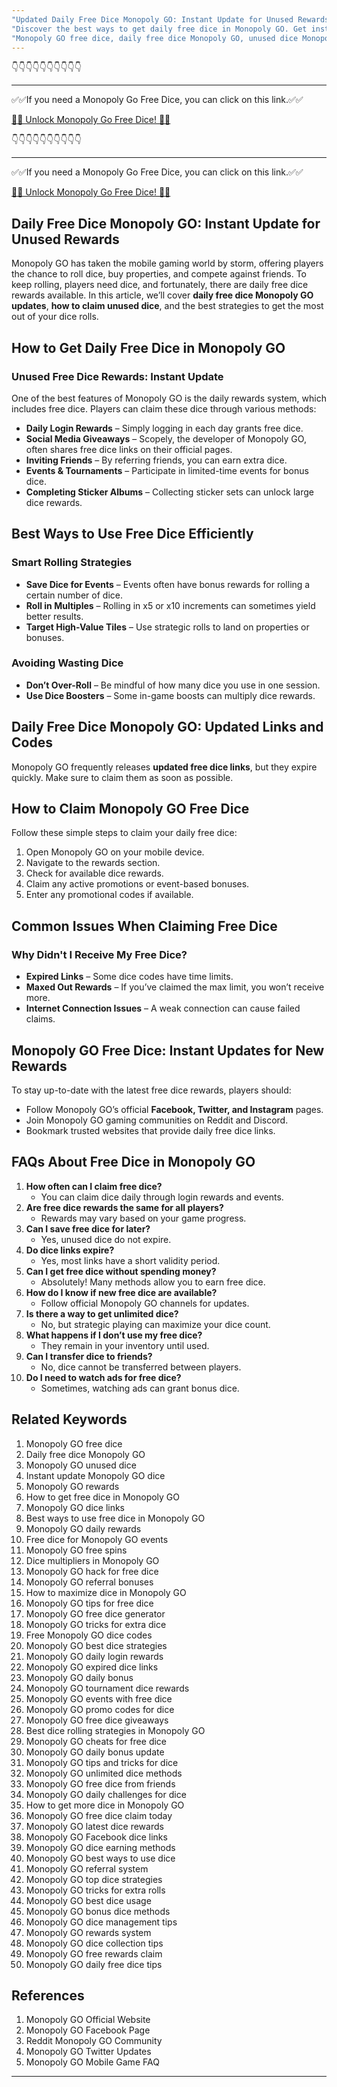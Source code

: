 ```yaml
---
"Updated Daily Free Dice Monopoly GO: Instant Update for Unused Rewards"
"Discover the best ways to get daily free dice in Monopoly GO. Get instant updates on unused dice rewards, strategies, and tips to maximize your gameplay."
"Monopoly GO free dice, daily free dice Monopoly GO, unused dice Monopoly GO, instant update Monopoly GO, Monopoly GO rewards, Monopoly GO dice links"
---
```



👇👇👇👇👇👇👇👇👇👇

---

✅✅If you need a Monopoly Go Free Dice, you can click on this link.✅✅

[🎲🎲 Unlock Monopoly Go Free Dice! 🎲🎲 ](https://therewardgate.com/free-monopoly-dice/)

👇👇👇👇👇👇👇👇👇👇

---

✅✅If you need a Monopoly Go Free Dice, you can click on this link.✅✅

[🎲🎲 Unlock Monopoly Go Free Dice! 🎲🎲 ](https://therewardgate.com/free-monopoly-dice/)


## Daily Free Dice Monopoly GO: Instant Update for Unused Rewards

Monopoly GO has taken the mobile gaming world by storm, offering players the chance to roll dice, buy properties, and compete against friends. To keep rolling, players need dice, and fortunately, there are daily free dice rewards available. In this article, we’ll cover **daily free dice Monopoly GO updates**, **how to claim unused dice**, and the best strategies to get the most out of your dice rolls.

## How to Get Daily Free Dice in Monopoly GO

### Unused Free Dice Rewards: Instant Update

One of the best features of Monopoly GO is the daily rewards system, which includes free dice. Players can claim these dice through various methods:

- **Daily Login Rewards** – Simply logging in each day grants free dice.
- **Social Media Giveaways** – Scopely, the developer of Monopoly GO, often shares free dice links on their official pages.
- **Inviting Friends** – By referring friends, you can earn extra dice.
- **Events & Tournaments** – Participate in limited-time events for bonus dice.
- **Completing Sticker Albums** – Collecting sticker sets can unlock large dice rewards.

## Best Ways to Use Free Dice Efficiently

### Smart Rolling Strategies

- **Save Dice for Events** – Events often have bonus rewards for rolling a certain number of dice.
- **Roll in Multiples** – Rolling in x5 or x10 increments can sometimes yield better results.
- **Target High-Value Tiles** – Use strategic rolls to land on properties or bonuses.

### Avoiding Wasting Dice

- **Don’t Over-Roll** – Be mindful of how many dice you use in one session.
- **Use Dice Boosters** – Some in-game boosts can multiply dice rewards.

## Daily Free Dice Monopoly GO: Updated Links and Codes

Monopoly GO frequently releases **updated free dice links**, but they expire quickly. Make sure to claim them as soon as possible.

## How to Claim Monopoly GO Free Dice

Follow these simple steps to claim your daily free dice:

1. Open Monopoly GO on your mobile device.
2. Navigate to the rewards section.
3. Check for available dice rewards.
4. Claim any active promotions or event-based bonuses.
5. Enter any promotional codes if available.

## Common Issues When Claiming Free Dice

### Why Didn't I Receive My Free Dice?

- **Expired Links** – Some dice codes have time limits.
- **Maxed Out Rewards** – If you’ve claimed the max limit, you won’t receive more.
- **Internet Connection Issues** – A weak connection can cause failed claims.

## Monopoly GO Free Dice: Instant Updates for New Rewards

To stay up-to-date with the latest free dice rewards, players should:

- Follow Monopoly GO’s official **Facebook, Twitter, and Instagram** pages.
- Join Monopoly GO gaming communities on Reddit and Discord.
- Bookmark trusted websites that provide daily free dice links.

## FAQs About Free Dice in Monopoly GO

1. **How often can I claim free dice?**
   - You can claim dice daily through login rewards and events.
2. **Are free dice rewards the same for all players?**
   - Rewards may vary based on your game progress.
3. **Can I save free dice for later?**
   - Yes, unused dice do not expire.
4. **Do dice links expire?**
   - Yes, most links have a short validity period.
5. **Can I get free dice without spending money?**
   - Absolutely! Many methods allow you to earn free dice.
6. **How do I know if new free dice are available?**
   - Follow official Monopoly GO channels for updates.
7. **Is there a way to get unlimited dice?**
   - No, but strategic playing can maximize your dice count.
8. **What happens if I don’t use my free dice?**
   - They remain in your inventory until used.
9. **Can I transfer dice to friends?**
   - No, dice cannot be transferred between players.
10. **Do I need to watch ads for free dice?**
    - Sometimes, watching ads can grant bonus dice.

## Related Keywords

1. Monopoly GO free dice
2. Daily free dice Monopoly GO
3. Monopoly GO unused dice
4. Instant update Monopoly GO dice
5. Monopoly GO rewards
6. How to get free dice in Monopoly GO
7. Monopoly GO dice links
8. Best ways to use free dice in Monopoly GO
9. Monopoly GO daily rewards
10. Free dice for Monopoly GO events
11. Monopoly GO free spins
12. Dice multipliers in Monopoly GO
13. Monopoly GO hack for free dice
14. Monopoly GO referral bonuses
15. How to maximize dice in Monopoly GO
16. Monopoly GO tips for free dice
17. Monopoly GO free dice generator
18. Monopoly GO tricks for extra dice
19. Free Monopoly GO dice codes
20. Monopoly GO best dice strategies
21. Monopoly GO daily login rewards
22. Monopoly GO expired dice links
23. Monopoly GO daily bonus
24. Monopoly GO tournament dice rewards
25. Monopoly GO events with free dice
26. Monopoly GO promo codes for dice
27. Monopoly GO free dice giveaways
28. Best dice rolling strategies in Monopoly GO
29. Monopoly GO cheats for free dice
30. Monopoly GO daily bonus update
31. Monopoly GO tips and tricks for dice
32. Monopoly GO unlimited dice methods
33. Monopoly GO free dice from friends
34. Monopoly GO daily challenges for dice
35. How to get more dice in Monopoly GO
36. Monopoly GO free dice claim today
37. Monopoly GO latest dice rewards
38. Monopoly GO Facebook dice links
39. Monopoly GO dice earning methods
40. Monopoly GO best ways to use dice
41. Monopoly GO referral system
42. Monopoly GO top dice strategies
43. Monopoly GO tricks for extra rolls
44. Monopoly GO best dice usage
45. Monopoly GO bonus dice methods
46. Monopoly GO dice management tips
47. Monopoly GO rewards system
48. Monopoly GO dice collection tips
49. Monopoly GO free rewards claim
50. Monopoly GO daily free dice tips

## References

1. Monopoly GO Official Website
2. Monopoly GO Facebook Page
3. Reddit Monopoly GO Community
4. Monopoly GO Twitter Updates
5. Monopoly GO Mobile Game FAQ

---